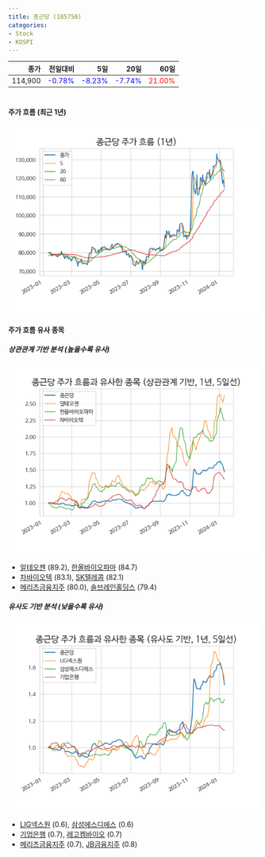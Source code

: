```yaml
---
title: 종근당 (185750)
categories:
- Stock
- KOSPI
---
```


|종가|전일대비|5일|20일|60일|
|---:|-------:|--:|---:|---:|
|114,900|<span style="color: blue">-0.78%</span>|<span style="color: blue">-8.23%</span>|<span style="color: blue">-7.74%</span>|<span style="color: red">21.00%</span>|

<!-- more -->
#
#### 주가 흐름 (최근 1년)
![185750](/assets/images/stock/185750.png)


#### 주가 흐름 유사 종목


##### 상관관계 기반 분석 (높을수록 유사)
![185750](/assets/images/stock/185750_corr.png)
- [알테오젠](/196170/) (89.2), [한올바이오파마](/009420/) (84.7)
- [차바이오텍](/085660/) (83.1), [SK텔레콤](/017670/) (82.1)
- [메리츠금융지주](/138040/) (80.0), [솔브레인홀딩스](/036830/) (79.4)


##### 유사도 기반 분석 (낮을수록 유사)	
![185750](/assets/images/stock/185750_sim.png)
- [LIG넥스원](/079550/) (0.6), [삼성에스디에스](/018260/) (0.6)
- [기업은행](/024110/) (0.7), [레고켐바이오](/141080/) (0.7)
- [메리츠금융지주](/138040/) (0.7), [JB금융지주](/175330/) (0.8)